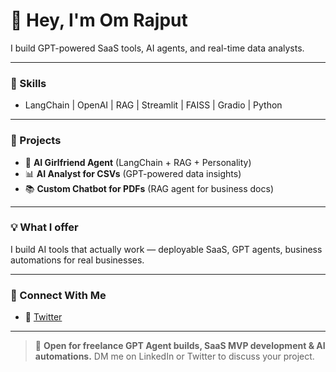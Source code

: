 # 👋 Hey, I'm **Om Rajput**

I build GPT-powered SaaS tools, AI agents, and real-time data analysts.

---

### 🚀 Skills
- LangChain | OpenAI | RAG | Streamlit | FAISS | Gradio | Python

---

### 💼 Projects
- 🧠 **AI Girlfriend Agent** (LangChain + RAG + Personality)
- 📊 **AI Analyst for CSVs** (GPT-powered data insights)
- 📚 **Custom Chatbot for PDFs** (RAG agent for business docs)

---

### 💡 What I offer
I build AI tools that actually work — deployable SaaS, GPT agents, business automations for real businesses.

---

### 🔗 Connect With Me

- 🔗 [Twitter](https://twitter.com/omrajputt00)

---

> 💼 **Open for freelance GPT Agent builds, SaaS MVP development & AI automations.**
> DM me on LinkedIn or Twitter to discuss your project.
